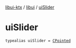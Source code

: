 [libui-ktx](../index.md) / [libui](index.md) / [uiSlider](./ui-slider.md)

# uiSlider

`typealias uiSlider = `[`CPointed`](../kotlinx.cinterop/-c-pointed/index.md)